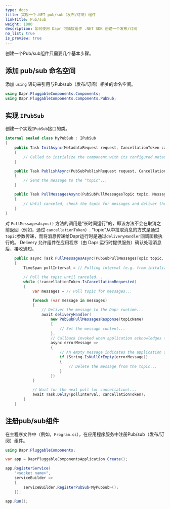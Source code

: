 ```yaml
---
type: docs
title: 实现一个.NET pub/sub（发布/订阅）组件
linkTitle: Pub/sub
weight: 1000
description: 如何使用 Dapr 可插拔组件 .NET SDK 创建一个发布/订阅
no_list: true
is_preview: true
---
```


创建一个Pub/sub组件只需要几个基本步骤。

## 添加 pub/sub 命名空间

添加 `using` 语句来引用与Pub/sub（发布/订阅）相关的命名空间。

```csharp
using Dapr.PluggableComponents.Components;
using Dapr.PluggableComponents.Components.PubSub;
```

## 实现 `IPubSub`

创建一个实现`IPubSub`接口的类。

```csharp
internal sealed class MyPubSub : IPubSub
{
    public Task InitAsync(MetadataRequest request, CancellationToken cancellationToken = default)
    {
        // Called to initialize the component with its configured metadata...
    }

    public Task PublishAsync(PubSubPublishRequest request, CancellationToken cancellationToken = default)
    {
        // Send the message to the "topic"...
    }

    public Task PullMessagesAsync(PubSubPullMessagesTopic topic, MessageDeliveryHandler<string?, PubSubPullMessagesResponse> deliveryHandler, CancellationToken cancellationToken = default)
    {
        // Until canceled, check the topic for messages and deliver them to the Dapr runtime...
    }
}
```

对 `PullMessagesAsync()` 方法的调用是“长时间运行”的，即该方法不会在取消之前返回（例如，通过 `cancellationToken`）. "topic"从中拉取消息的方式是通过`topic`参数传递，而将消息传递给Dapr运行时是通过`deliveryHandler`回调函数执行的。 Delivery 允许组件在应用程序（由 Dapr 运行时提供服务）确认处理消息后，接收通知。

```csharp
    public async Task PullMessagesAsync(PubSubPullMessagesTopic topic, MessageDeliveryHandler<string?, PubSubPullMessagesResponse> deliveryHandler, CancellationToken cancellationToken = default)
    {
        TimeSpan pollInterval = // Polling interval (e.g. from initalization metadata)...

        // Poll the topic until canceled...
        while (!cancellationToken.IsCancellationRequested)
        {
            var messages = // Poll topic for messages...

            foreach (var message in messages)
            {
                // Deliver the message to the Dapr runtime...
                await deliveryHandler(
                    new PubSubPullMessagesResponse(topicName)
                    {
                        // Set the message content...
                    },
                    // Callback invoked when application acknowledges the message...
                    async errorMessage =>
                    {
                        // An empty message indicates the application successfully processed the message...
                        if (String.IsNullOrEmpty(errorMessage))
                        {
                            // Delete the message from the topic...
                        }
                    })
            }

            // Wait for the next poll (or cancellation)...
            await Task.Delay(pollInterval, cancellationToken);
        }
    }
```

## 注册pub/sub组件

在主程序文件中（例如，`Program.cs`），在应用程序服务中注册Pub/sub（发布/订阅）组件。

```csharp
using Dapr.PluggableComponents;

var app = DaprPluggableComponentsApplication.Create();

app.RegisterService(
    "<socket name>",
    serviceBuilder =>
    {
        serviceBuilder.RegisterPubSub<MyPubSub>();
    });

app.Run();
```
